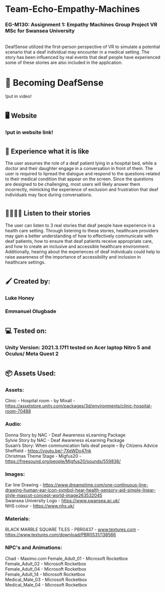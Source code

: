 # Team-Echo-Empathy-Machines

### EG-M130: Assignment 1: Empathy Machines Group Project VR MSc for Swansea University 
<br/>
DeafSense utilized the first-person perspective of VR to simulate a potential scenario that a deaf individual may encounter in a medical setting. The story has been influenced by real events that deaf people have experienced some of these stories are also included in the application. <br/>

# :ear_with_hearing_aid: Becoming DeafSense
!put in video!
#
## :desktop_computer: Website
### !put in website link!
#
## :hospital: Experience what it is like
The user assumes the role of a deaf patient lying in a hospital bed, while a doctor and their daughter engage in a conversation in front of them. The user is required to lipread the dialogue and respond to the questions related to their medical condition that appear on the screen. Since the questions are designed to be challenging, most users will likely answer them incorrectly, mimicking the experience of exclusion and frustration that deaf individuals may face during conversations. 
#
## :family_man_man_girl_boy: Listen to their stories
The user can listen to 3 real stories that deaf people have experience in a health care setting. Through listening to these stories, healthcare providers may gain a better understanding of how to effectively communicate with deaf patients, how to ensure that deaf patients receive appropriate care, and how to create an inclusive and accessible healthcare environment. Additionally, hearing about the experiences of deaf individuals could help to raise awareness of the importance of accessibility and inclusion in healthcare settings.
#
## :paintbrush: Created by:
### Luke Honey
### Emmanuel Olugbade
#
## :computer: Tested on:
### Unity Version: 2021.3.17f1 tested on Acer laptop Nitro 5 and Oculus/ Meta Quest 2
#
## 	:package: Assets Used:
### Assets:
Clinic - Hospital room - by Mixall - https://assetstore.unity.com/packages/3d/environments/clinic-hospital-room-70488 <br/>

### Audio:
Donna Story by NAC - Deaf Awareness eLearning Package <br/>
Sylvie Story by NAC - Deaf Awareness eLearning Package <br/>
Susan’s Story: When communication fails deaf people – By Citizens Advice Sheffield - https://youtu.be/-7XeWDo47nk <br/>
Christmas Theme Stage - Migfus20 - https://freesound.org/people/Migfus20/sounds/559836/ <br/>

### Images:
Ear line Drawing - https://www.dreamstime.com/one-continuous-line-drawing-human-ear-icon-symbol-hear-health-sensory-aid-simple-linear-style-mascot-concept-world-image263532045 <br/>
Swansea University Logo - https://www.swansea.ac.uk/ <br/>
NHS colour - https://www.nhs.uk/ <br/>


### Materials:
BLACK MARBLE SQUARE TILES - PBR0437 - www.textures.com - https://www.textures.com/download/PBR0531/138566 <br/>

### NPC's and Animations: 
Chad - Maximo.com 
Female_Adult_01 - Microsoft Rocketbox <br/>
Female_Adult_02 - Microsoft Rocketbox <br/>
Female_Adult_04 - Microsoft Rocketbox <br/>
Female_Adult_14 - Microsoft Rocketbox <br/>
Medical_Male_03 - Microsoft Rocketbox <br/>
Medical_Male_04 - Microsoft Rocketbox <br/>
#
